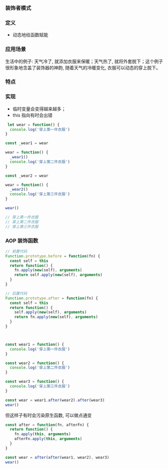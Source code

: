 ### 装饰者模式

### 定义

-  动态地给函数赋能

### 应用场景

生活中的例子: 天气冷了, 就添加衣服来保暖；天气热了, 就将外套脱下；这个例子很形象地含盖了装饰器的神韵, 随着天气的冷暖变化, 衣服可以动态的穿上脱下。

### 特点

### 实现

- 临时变量会变得越来越多；
-  this 指向有时会出错

```javascript
 let wear = function() {
  console.log('穿上第一件衣服')
}

const _wear1 = wear

wear = function() {
  _wear1()
  console.log('穿上第二件衣服')
}

const _wear2 = wear

wear = function() {
  _wear2()
  console.log('穿上第三件衣服')
}

wear()

// 穿上第一件衣服
// 穿上第二件衣服
// 穿上第三件衣服
```

### AOP 装饰函数

```javascript
// 前置代码
Function.prototype.before = function(fn) {
  const self = this
  return function() {
    fn.apply(new(self), arguments)  
    return self.apply(new(self), arguments)
  }
}

// 后置代码
Function.prototype.after = function(fn) {
  const self = this
  return function() {
    self.apply(new(self), arguments)
    return fn.apply(new(self), arguments)
  }
}



const wear1 = function() {
  console.log('穿上第一件衣服')
}

const wear2 = function() {
  console.log('穿上第二件衣服')
}

const wear3 = function() {
  console.log('穿上第三件衣服')
}

const wear = wear1.after(wear2).after(wear3)
wear()
```

但这样子有时会污染原生函数, 可以做点通变

```javascript
const after = function(fn, afterFn) {
  return function() {
    fn.apply(this, arguments)
    afterFn.apply(this, arguments)
  }
}

const wear = after(after(wear1, wear2), wear3)
wear()
```

